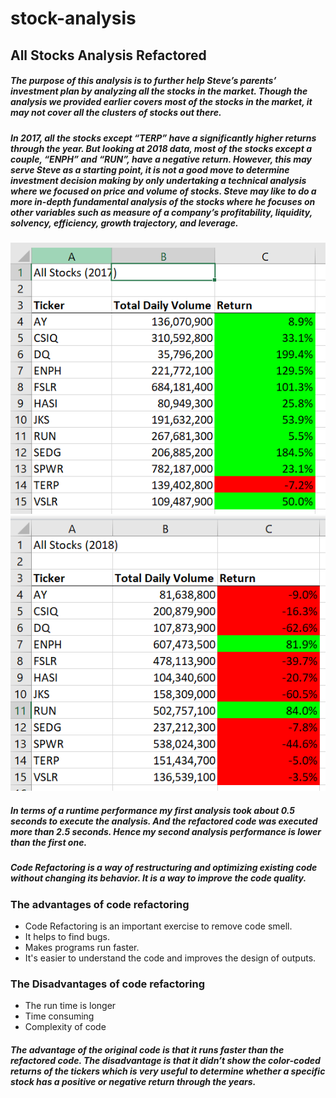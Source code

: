# stock-analysis

## **All Stocks Analysis Refactored**
##### The purpose of this analysis is to further help Steve’s parents’ investment plan by analyzing all the stocks in the market.  Though the analysis we provided earlier covers most of the stocks in the market, it may not cover all the clusters of stocks out there. 
##### In 2017, all the stocks except “TERP” have a significantly higher returns through the year. But looking at 2018 data, most of the stocks except a couple, “ENPH” and “RUN”, have a negative return. However, this may serve Steve as a starting point, it is not a good move to determine investment decision making by only undertaking a technical analysis where we focused on price and volume of stocks.  Steve may like to do a more in-depth fundamental analysis of the stocks  where he focuses on other variables such as measure of a company’s profitability, liquidity, solvency, efficiency, growth trajectory, and leverage.   

![alt text-1](https://github.com/Yoditatr/stock-analysis/blob/main/All%20Stocks%20Analysis%202017.PNG?raw=true) ![alt text-2](https://github.com/Yoditatr/stock-analysis/blob/main/All%20Stocks%20Analysis%202018.PNG?raw=true)

##### In terms of a runtime performance my first analysis took about 0.5 seconds to execute the analysis. And the refactored code was executed more than 2.5 seconds. Hence my second analysis performance is lower than the first one. 

##### Code Refactoring is a way of restructuring and optimizing existing code without changing its behavior. It is a way to improve the code quality. 

### **The advantages of code refactoring**

- Code Refactoring is an important exercise to remove code smell. 
- It helps to find bugs.
- Makes programs run faster. 
- It's easier to understand the code and improves the design of outputs.

### **The Disadvantages of code refactoring**

- The run time is longer
- Time consuming 
- Complexity of code 

##### The advantage of the original code is that it runs faster than the refactored code. The disadvantage is that it didn’t show the color-coded returns of the tickers which is very useful to determine whether a specific stock has a positive or negative return through the years. 

